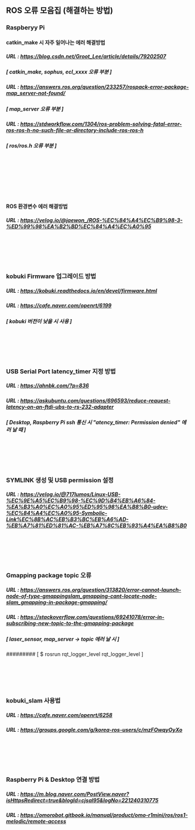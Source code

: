 ## ROS 오류 모음집 (해결하는 방법)



### Raspberyy Pi ###

#### catkin_make 시 자주 일어나는 에러 해결방법 

##### URL : https://blog.csdn.net/Groot_Lee/article/details/79202507
##### [ catkin_make, sophus, ecl_xxxx 오류 부분 ]



##### URL : https://answers.ros.org/question/233257/rospack-error-package-map_server-not-found/
##### [ map_server 오류 부분 ]



##### URL : https://stdworkflow.com/1304/ros-problem-solving-fatal-error-ros-ros-h-no-such-file-or-directory-include-ros-ros-h
##### [ ros/ros.h 오류 부분 ]



<br><br>
<br><br>
<br><br>



#### ROS 환경변수 에러 해결방법 
##### URL : https://velog.io/@jaewon_/ROS-%EC%84%A4%EC%B9%98-3-%ED%99%98%EA%B2%BD%EC%84%A4%EC%A0%95



<br><br>
<br><br>



### kobuki Firmware 업그레이드 방법 ###

##### URL : https://kobuki.readthedocs.io/en/devel/firmware.html
##### URL : https://cafe.naver.com/openrt/6199
##### [ kobuki 버전이 낮을 시 사용 ]


<br><br>
<br><br>


### USB Serial Port latency_timer 지정 방법 ###

##### URL : https://ahnbk.com/?p=836
##### URL : https://askubuntu.com/questions/696593/reduce-request-latency-on-an-ftdi-ubs-to-rs-232-adapter
##### [ Desktop, Raspberry Pi ssh 통신 시 "atency_timer: Permission denied" 에러 날 때 ]



<br><br>
<br><br>



### SYMLINK 생성 및 USB permission 설정 ###

##### URL : https://velog.io/@717lumos/Linux-USB-%EC%9E%A5%EC%B9%98-%EC%9D%B4%EB%A6%84-%EA%B3%A0%EC%A0%95%ED%95%98%EA%B8%B0-udev-%EC%84%A4%EC%A0%95-Symbolic-Link%EC%8B%AC%EB%B3%BC%EB%A6%AD-%EB%A7%81%ED%81%AC-%EB%A7%8C%EB%93%A4%EA%B8%B0



<br><br>
<br><br>



### Gmapping package topic 오류  ###

##### URL : https://answers.ros.org/question/313820/error-cannot-launch-node-of-type-gmappingslam_gmapping-cant-locate-node-slam_gmapping-in-package-gmapping/

##### URL : https://stackoverflow.com/questions/69241078/error-in-subscribing-new-topic-to-the-gmapping-package
##### [ laser_sensor, map_server -> topic 에러 날 시 ]
######### [ $ rosrun rqt_logger_level rqt_logger_level ]



<br><br>
<br><br>



### kobuki_slam 사용법   ###

##### URL : https://cafe.naver.com/openrt/6258
##### URL : https://groups.google.com/g/korea-ros-users/c/mzFOwqyOyXo



<br><br>
<br><br>



### Raspberry Pi & Desktop 연결 방법  ###

##### URL : https://m.blog.naver.com/PostView.naver?isHttpsRedirect=true&blogId=cjsal95&logNo=221240310775
##### URL : https://omorobot.gitbook.io/manual/product/omo-r1mini/ros/ros1-melodic/remote-access







